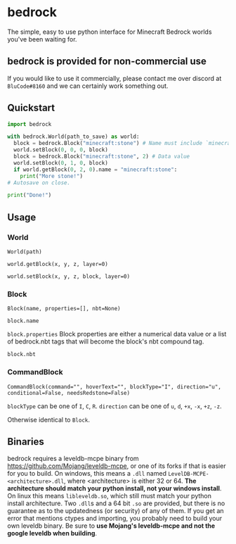 # bedrock
The simple, easy to use python interface for Minecraft Bedrock worlds you've been waiting for.

## bedrock is provided for non-commercial use
If you would like to use it commercially, please contact me over discord at `BluCode#8160` and we can certainly work something out.

## Quickstart
```python
import bedrock

with bedrock.World(path_to_save) as world:
  block = bedrock.Block("minecraft:stone") # Name must include `minecraft:`
  world.setBlock(0, 0, 0, block)
  block = bedrock.Block("minecraft:stone", 2) # Data value
  world.setBlock(0, 1, 0, block)
  if world.getBlock(0, 2, 0).name = "minecraft:stone":
    print("More stone!")
# Autosave on close.

print("Done!")
```

## Usage
### World
`World(path)`

`world.getBlock(x, y, z, layer=0)`

`world.setBlock(x, y, z, block, layer=0)`

### Block
`Block(name, properties=[], nbt=None)`

`block.name`

`block.properties`
Block properties are either a numerical data value or a list of bedrock.nbt tags that will become the block's nbt compound tag.

`block.nbt`

### CommandBlock
`CommandBlock(command="", hoverText="", blockType="I", direction="u", conditional=False, needsRedstone=False)`

`blockType` can be one of `I`, `C`, `R`. `direction` can be one of `u`, `d`, `+x`, `-x`, `+z`, `-z`.

Otherwise identical to `Block`.

## Binaries
bedrock requires a leveldb-mcpe binary from https://github.com/Mojang/leveldb-mcpe, or one of its forks if that is easier for you to build. On windows, this means a `.dll` named `LevelDB-MCPE-<architecture>.dll`, where \<architecture> is either 32 or 64. **The architecture should match your python install, not your windows install**. On linux this means `libleveldb.so`, which still must match your python install architecture. Two `.dll`s and a 64 bit `.so` are provided, but there is no guarantee as to the updatedness (or security) of any of them. If you get an error that mentions ctypes and importing, you probably need to build your own leveldb binary. Be sure to **use Mojang's leveldb-mcpe and not the google leveldb when building**.
